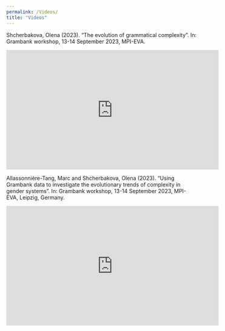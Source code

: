 ```yaml
---
permalink: /Videos/
title: "Videos"
---
```

Shcherbakova, Olena (2023). “The evolution of grammatical complexity”. In: Grambank workshop, 13-14 September 2023, MPI-EVA.

<iframe width="560" height="315" src="https://www.youtube.com/embed/l34iB6ca_MI" frameborder="0" allowfullscreen></iframe>

<!-- Add two spaces at the end of the line to create an empty line -->

Allassonnière-Tang, Marc and Shcherbakova, Olena (2023). “Using Grambank data to investigate the evolutionary trends of complexity in gender systems”. In: Grambank workshop, 13-14 September 2023, MPI-EVA, Leipzig, Germany.

<iframe width="560" height="315" src="https://www.youtube.com/embed/6yKUZbB2ReU" frameborder="0" allowfullscreen></iframe>


